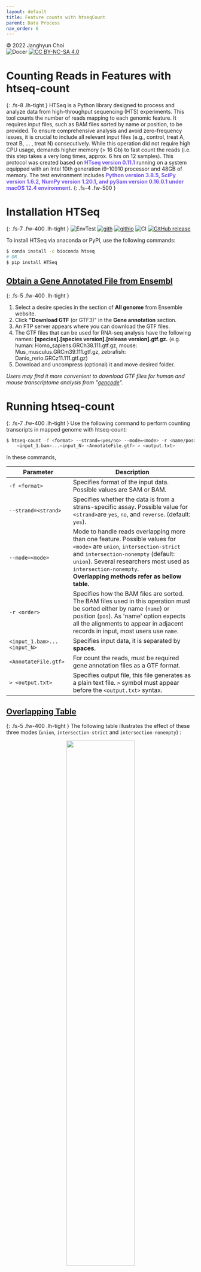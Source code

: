 ```yaml
---
layout: default
title: Feature counts with htseqCount
parent: Data Process
nav_order: 6
---
```


© 2022 Janghyun Choi<br>
![Docer](https://img.shields.io/badge/Revised%20version-5%2E15%2E24-green?style=flat&logo=Markdown&colorA=black) [![CC BY-NC-SA 4.0](https://img.shields.io/badge/License-CC%20BY--NC--SA%204.0-green?labelColor=black)](http://creativecommons.org/licenses/by-nc-sa/4.0/)

# Counting Reads in Features with htseq-count
{: .fs-8 .lh-tight }
HTSeq is a Python library designed to process and analyze data from high-throughput sequencing (HTS) experiments. This tool counts the number of reads mapping to each genomic feature. It requires input files, such as BAM files sorted by name or position, to be provided. To ensure comprehensive analysis and avoid zero-frequency issues, it is crucial to include all relevant input files (e.g., control, treat A, treat B, ... , treat N) consecutively. While this operation did not require high CPU usage, demands higher memory (> 16 Gb) to fast count the reads (i.e. this step takes a very long times, approx. 6 hrs on 12 samples). This protocol was created based on <span style="color: #7253ec;"><b>HTseq version 0.11.1</b></span> running on a system equipped with an Intel 10th generation i9-10910 processor and 48GB of memory. The test environment includes <span style="color: #7253ec;"><b>Python version 3.8.5, SciPy version 1.6.2, NumPy version 1.20.1, and pySam version 0.16.0.1 under macOS 12.4 environment.</b></span>
{: .fs-4 .fw-500 }

# Installation HTSeq
{: .fs-7 .fw-400 .lh-tight } 
![EnvTest](https://img.shields.io/badge/macOS-000000?style=flat&logo=apple&logoColor=white) [![gith](https://img.shields.io/badge/GitHub-181717?style=flat&logo=github&logoColor=white)](https://github.com/htseq/htseq) [![githio](https://img.shields.io/badge/GitHub.io-181717?style=flat&logo=github&logoColor=yellow)](https://htseq.readthedocs.io/en/release_0.11.1/count.html) ![CI](https://github.com/htseq/htseq/actions/workflows/ci.yml/badge.svg?branch=main) [![GitHub release](https://img.shields.io/github/v/release/htseq/htseq?labelColor=black)](https://github.com/htseq/htseq/releases)

To install HTSeq via anaconda or PyPI, use the following commands:

```bash
$ conda install -c bioconda htseq
# OR
$ pip install HTSeq
```

## <u>Obtain a Gene Annotated File from Ensembl</u>
{: .fs-5 .fw-400 .lh-tight }
1. Select a desire species in the section of **All genome** from Ensemble website.
2. Click **"Download GTF** (or GTF3)" in the **Gene annotation** section.
3. An FTP server appears where you can download the GTF files.
4. The GTF files that can be used for RNA-seq analysis have the following names: **[species].[species version].[release version].gtf.gz.**
(e.g. human: Homo_sapiens.GRCh38.111.gtf.gz, mouse: Mus_musculus.GRCm39.111.gtf.gz, zebrafish: Danio_rerio.GRCz11.111.gtf.gz)
5. Download and uncompress (optional) it and move desired folder.

<i>Users may find it more convenient to download GTF files for human and mouse transcriptome analysis from "<a href="https://www.gencodegenes.org" target="_blank">gencode</a>".</i>

# Running htseq-count
{: .fs-7 .fw-400 .lh-tight } 
Use the following command to perform counting transcripts in mapped genome with htseq-count:
```bash
$ htseq-count -f <format> --strand=<yes/no> --mode=<mode> -r <name/pos> \
    <input_1.bam>...<input_N> <AnnotateFile.gtf> > <output.txt>
```
In these commands,

| Parameter | Description |
|----|----|
| `-f <format>` | Specifies format of the input data. Possible values are SAM or BAM. |
| `--strand=<strand>` | Specifies whether the data is from a strans-specific assay. Possible value for `<strand>`are `yes`, `no`, and `reverse`. (default: `yes`).|
| `--mode=<mode>` | Mode to handle reads overlapping more than one feature. Possible values for `<mode>` are `union`, `intersection-strict` and `intersection-nonempty` (default: `union`). Several researchers most used as `intersection-nonempty`. <br>**Overlapping methods refer as bellow table.** |
| `-r <order>` | Specifies how the BAM files are sorted. The BAM files used in this operation must be sorted either by name (`name`) or position (`pos`). As 'name' option expects all the alignments to appear in adjacent records in input, most users use `name`. |
| `<input_1.bam>...<input_N>` | Specifies input data, it is separated by **spaces**. |
| `<AnnotateFile.gtf>` | For count the reads, must be required gene annotation files as a GTF format.  |
| `> <output.txt>` | Specifies output file, this file generates as a plain text file. `>` symbol must appear before the `<output.txt>` syntax. |

## <u>Overlapping Table</u>
{: .fs-5 .fw-400 .lh-tight }
The following table illustrates the effect of these three modes (`union`, `intersection-strict` and `intersection-nonempty`) :
<div style="text-align: center;">
  <img src="https://htseq.readthedocs.io/en/release_0.11.1/_images/count_modes.png" width="60%" height="auto">
</div>

## <u>Example Code</u>
{: .fs-5 .fw-400 .lh-tight }
Here is an example command to perform htseq-count with the zebrafish genome on 4 samples:
```bash
$ htseq-count -f bam --strand=no --mode=intersection-nonempty -r name \
    sort_MA_rep1.bam sort_MA_rep2.bam sort_Y_rep1.bam sort_Y_rep2.bam \
    /Users/jchoi/Desktop/Danio_rerio.GRCz11.111.gtf > /Users/jchoi/Desktop/Age.txt 
```
- When htseq-count is running, it will print out the progress in real time. The output is very long, so I will not describe it.

{% include code_input_box.html %}

# Citation
{: .fs-7 .fw-400 .lh-tight } 

<div style="border: 2px solid #b19cd9; border-radius: 15px; padding: 15px; margin: 20px; text-align: left; font-size: 1em; line-height: 1.5; box-shadow: 0 4px 8px rgba(0, 0, 0, 0.1);">
    <span class="label label-purple" style="display: inline-block; margin-bottom: 10px; position: relative; left: -10px;">HTSeq</span>
    <ol style="padding-left: 40px;">
        <li style="margin-bottom: 10px;">
            <span><b>Anders, S.</b>, Pyl, P. T., & Huber, W. (2015). HTSeq—a Python framework to work with high-throughput sequencing data. <i>bioinformatics</i>, 31(2), 166-169. <a href="https://doi.org/10.1093/bioinformatics/btu638" target="_blank">DOI</a></span>
        </li>
    </ol>
</div>